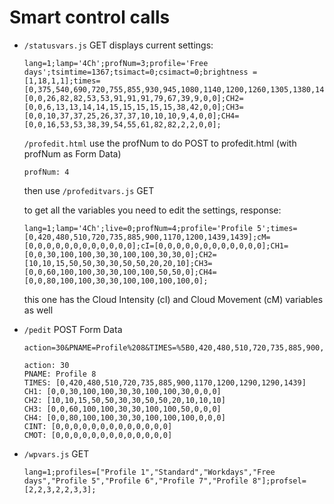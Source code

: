 # Smart control calls

* `/statusvars.js` GET
	displays current settings:
	```
	lang=1;lamp='4Ch';profNum=3;profile='Free days';tsimtime=1367;tsimact=0;csimact=0;brightness = [1,18,1,1];times=[0,375,540,690,720,755,855,930,945,1080,1140,1200,1260,1305,1380,1439];CH1=[0,0,26,82,82,53,53,91,91,91,79,67,39,9,0,0];CH2=[0,0,6,13,13,14,14,15,15,15,15,15,38,42,0,0];CH3=[0,0,10,37,37,25,26,37,37,10,10,10,9,4,0,0];CH4=[0,0,16,53,53,38,39,54,55,61,82,82,2,2,0,0];
	```

	`/profedit.html`
	use the profNum to do POST to profedit.html (with profNum as Form Data)
	```
	profNum: 4
	```

	then use
	`/profeditvars.js` GET

	to get all the variables you need to edit the settings, response:
	```
	lang=1;lamp='4Ch';live=0;profNum=4;profile='Profile 5';times=[0,420,480,510,720,735,885,900,1170,1200,1439,1439];cM=[0,0,0,0,0,0,0,0,0,0,0,0];cI=[0,0,0,0,0,0,0,0,0,0,0,0];CH1=[0,0,30,100,100,30,30,100,100,30,30,0];CH2=[10,10,15,50,50,30,30,50,50,20,20,10];CH3=[0,0,60,100,100,30,30,100,100,50,50,0];CH4=[0,0,80,100,100,30,30,100,100,100,100,0];
	```

	this one has the Cloud Intensity (cI) and Cloud Movement (cM) variables as well


* `/pedit` POST Form Data
	```
	action=30&PNAME=Profile%208&TIMES=%5B0,420,480,510,720,735,885,900,1170,1200,1290,1290,1439%5D&CH1=%5B0,0,30,100,100,30,30,100,100,30,0,0,0%5D&CH2=%5B10,10,15,50,50,30,30,50,50,20,10,10,10%5D&CH3=%5B0,0,60,100,100,30,30,100,100,50,0,0,0%5D&CH4=%5B0,0,80,100,100,30,30,100,100,100,0,0,0%5D&CINT=%5B0,0,0,0,0,0,0,0,0,0,0,0,0%5D&CMOT=%5B0,0,0,0,0,0,0,0,0,0,0,0,0%5D
	```
	```
	action: 30
	PNAME: Profile 8
	TIMES: [0,420,480,510,720,735,885,900,1170,1200,1290,1290,1439]
	CH1: [0,0,30,100,100,30,30,100,100,30,0,0,0]
	CH2: [10,10,15,50,50,30,30,50,50,20,10,10,10]
	CH3: [0,0,60,100,100,30,30,100,100,50,0,0,0]
	CH4: [0,0,80,100,100,30,30,100,100,100,0,0,0]
	CINT: [0,0,0,0,0,0,0,0,0,0,0,0,0]
	CMOT: [0,0,0,0,0,0,0,0,0,0,0,0,0]
	```

* `/wpvars.js` GET
	```
	lang=1;profiles=["Profile 1","Standard","Workdays","Free days","Profile 5","Profile 6","Profile 7","Profile 8"];profsel=[2,2,3,2,2,3,3];
	```